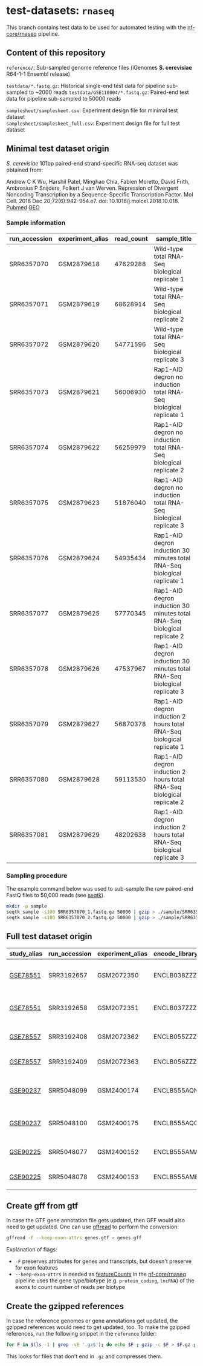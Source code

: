 # test-datasets: `rnaseq`

This branch contains test data to be used for automated testing with the [nf-core/rnaseq](https://github.com/nf-core/rnaseq) pipeline.

## Content of this repository

`reference/`: Sub-sampled genome reference files (iGenomes **S. cerevisiae** R64-1-1 Ensembl release)   

`testdata/*.fastq.gz`: Historical single-end test data for pipeline sub-sampled to ~2000 reads
`testdata/GSE110004/*.fastq.gz`: Paired-end test data for pipeline sub-sampled to 50000 reads

`samplesheet/samplesheet.csv`: Experiment design file for minimal test dataset  
`samplesheet/samplesheet_full.csv`: Experiment design file for full test dataset  

## Minimal test dataset origin

*S. cerevisiae* 101bp paired-end strand-specific RNA-seq dataset was obtained from:

Andrew C K Wu, Harshil Patel, Minghao Chia, Fabien Moretto, David Frith, Ambrosius P Snijders, Folkert J van Werven. Repression of Divergent Noncoding Transcription by a Sequence-Specific Transcription Factor. Mol Cell. 2018 Dec 20;72(6):942-954.e7. doi: 10.1016/j.molcel.2018.10.018. [Pubmed](https://pubmed.ncbi.nlm.nih.gov/30576656/) [GEO](https://www.ncbi.nlm.nih.gov/geo/query/acc.cgi?acc=GSE110004)

### Sample information

| run_accession | experiment_alias | read_count | sample_title                                                              |
|---------------|------------------|------------|---------------------------------------------------------------------------|
| SRR6357070    | GSM2879618       | 47629288   | Wild-type total RNA-Seq biological replicate 1                            |
| SRR6357071    | GSM2879619       | 68628914   | Wild-type total RNA-Seq biological replicate 2                            |
| SRR6357072    | GSM2879620       | 54771596   | Wild-type total RNA-Seq biological replicate 3                            |
| SRR6357073    | GSM2879621       | 56006930   | Rap1-AID degron no induction total RNA-Seq biological replicate 1         |
| SRR6357074    | GSM2879622       | 56259979   | Rap1-AID degron no induction total RNA-Seq biological replicate 2         |
| SRR6357075    | GSM2879623       | 51876040   | Rap1-AID degron no induction total RNA-Seq biological replicate 3         |
| SRR6357076    | GSM2879624       | 54935434   | Rap1-AID degron induction 30 minutes total RNA-Seq biological replicate 1 |
| SRR6357077    | GSM2879625       | 57770345   | Rap1-AID degron induction 30 minutes total RNA-Seq biological replicate 2 |
| SRR6357078    | GSM2879626       | 47537967   | Rap1-AID degron induction 30 minutes total RNA-Seq biological replicate 3 |
| SRR6357079    | GSM2879627       | 56870378   | Rap1-AID degron induction 2 hours total RNA-Seq biological replicate 1    |
| SRR6357080    | GSM2879628       | 59113530   | Rap1-AID degron induction 2 hours total RNA-Seq biological replicate 2    |
| SRR6357081    | GSM2879629       | 48202638   | Rap1-AID degron induction 2 hours total RNA-Seq biological replicate 3    |

### Sampling procedure

The example command below was used to sub-sample the raw paired-end FastQ files to 50,000 reads (see [seqtk](https://github.com/lh3/seqtk)).

```bash
mkdir -p sample
seqtk sample -s100 SRR6357070_1.fastq.gz 50000 | gzip > ./sample/SRR6357070_1.fastq.gz
seqtk sample -s100 SRR6357070_2.fastq.gz 50000 | gzip > ./sample/SRR6357070_2.fastq.gz
```

## Full test dataset origin




| study_alias | run_accession | experiment_alias | encode_library_id | sample_description | instrument_model | library_layout | read_count | sex | fastq_ftp | fastq_md5 |
|-------------|---------------|------------------|-------------------|--------------------|------------------|----------------|------------|-----|-----------|-----------|
  | [GSE78551](https://www.ncbi.nlm.nih.gov/geo/query/acc.cgi?acc=GSE78551) | SRR3192657 | GSM2072350 | ENCLB038ZZZ | Homo sapiens GM12878 immortalized cell line | Illumina HiSeq 2000 | PAIRED | 93555584 | female | [fastq_1](ftp.sra.ebi.ac.uk/vol1/fastq/SRR319/007/SRR3192657/SRR3192657_1.fastq.gz) [fastq_2](ftp.sra.ebi.ac.uk/vol1/fastq/SRR319/007/SRR3192657/SRR3192657_2.fastq.gz) | f3a3aee0e1f0f54dc9afd8f7c0442aba;6bff7e7d944736251cfbc36e35c3f431 |
| [GSE78551](https://www.ncbi.nlm.nih.gov/geo/query/acc.cgi?acc=GSE78551) | SRR3192658 | GSM2072351 | ENCLB037ZZZ | Homo sapiens GM12878 immortalized cell line | Illumina HiSeq 2000 | PAIRED | 97548052 | female | [fastq_1](ftp.sra.ebi.ac.uk/vol1/fastq/SRR319/008/SRR3192658/SRR3192658_1.fastq.gz) [fastq_2](ftp.sra.ebi.ac.uk/vol1/fastq/SRR319/008/SRR3192658/SRR3192658_2.fastq.gz) | f6fdb08100033d98bfcba0801a838bf9;b369f63c5d37e515b4e102fa8c8d75e7 |
| [GSE78557](https://www.ncbi.nlm.nih.gov/geo/query/acc.cgi?acc=GSE78557) | SRR3192408 | GSM2072362 | ENCLB055ZZZ | Homo sapiens K562 immortalized cell line | Illumina HiSeq 2000 | PAIRED | 92172367 | female | [fastq_1](ftp.sra.ebi.ac.uk/vol1/fastq/SRR319/008/SRR3192408/SRR3192408_1.fastq.gz) [fastq_2](ftp.sra.ebi.ac.uk/vol1/fastq/SRR319/008/SRR3192408/SRR3192408_2.fastq.gz) | 53815dcaeeb331459ab72bffe0a9432f;e73d0e7b764d96f08cf2caf4a7e880ff |
| [GSE78557](https://www.ncbi.nlm.nih.gov/geo/query/acc.cgi?acc=GSE78557) | SRR3192409 | GSM2072363 | ENCLB056ZZZ | Homo sapiens K562 immortalized cell line | Illumina HiSeq 2000 | PAIRED | 113327735 | female | [fastq_1](ftp.sra.ebi.ac.uk/vol1/fastq/SRR319/009/SRR3192409/SRR3192409_1.fastq.gz) [fastq_2](ftp.sra.ebi.ac.uk/vol1/fastq/SRR319/009/SRR3192409/SRR3192409_2.fastq.gz) | 5904c8781f4fd6771a5e9a32696cd49b;b23e23639258c93944ff9a64b08b9f67 |
| [GSE90237](https://www.ncbi.nlm.nih.gov/geo/query/acc.cgi?acc=GSE90237) | SRR5048099 | GSM2400174 | ENCLB555AQN | Homo sapiens MCF-7 immortalized cell line | Illumina Genome Analyzer IIx | PAIRED | 128178110 | female | [fastq_1](ftp.sra.ebi.ac.uk/vol1/fastq/SRR504/009/SRR5048099/SRR5048099_1.fastq.gz) [fastq_2](ftp.sra.ebi.ac.uk/vol1/fastq/SRR504/009/SRR5048099/SRR5048099_2.fastq.gz) | c23adfcad78e9162a83e18fc76e7ebfd;fd0c3baabd67659aecf6c88feef30259 |
| [GSE90237](https://www.ncbi.nlm.nih.gov/geo/query/acc.cgi?acc=GSE90237) | SRR5048100 | GSM2400175 | ENCLB555AQO | Homo sapiens MCF-7 immortalized cell line | Illumina Genome Analyzer IIx | PAIRED | 131814222 | female | [fastq_1](ftp.sra.ebi.ac.uk/vol1/fastq/SRR504/000/SRR5048100/SRR5048100_1.fastq.gz) [fastq_2](ftp.sra.ebi.ac.uk/vol1/fastq/SRR504/000/SRR5048100/SRR5048100_2.fastq.gz) | f7e732c768e4080311a49e6048c4d515;5619f168e72c5ca27b1b805a91de4444 |
| [GSE90225](https://www.ncbi.nlm.nih.gov/geo/query/acc.cgi?acc=GSE90225) | SRR5048077 | GSM2400152 | ENCLB555AMA | Homo sapiens H1-hESC stem cell male embryo | Illumina Genome Analyzer IIx | PAIRED | 125395196 | male | [fastq_1](ftp.sra.ebi.ac.uk/vol1/fastq/SRR504/007/SRR5048077/SRR5048077_1.fastq.gz) [fastq_2](ftp.sra.ebi.ac.uk/vol1/fastq/SRR504/007/SRR5048077/SRR5048077_2.fastq.gz) | 6beb20b2cd99542433986b8fe844ef09;4f63ef9e16dc9f0f8be159b02d40f0c6 |
| [GSE90225](https://www.ncbi.nlm.nih.gov/geo/query/acc.cgi?acc=GSE90225) | SRR5048078 | GSM2400153 | ENCLB555AMB | Homo sapiens H1-hESC stem cell male embryo | Illumina Genome Analyzer IIx | PAIRED | 107101340 | male | [fastq_1](ftp.sra.ebi.ac.uk/vol1/fastq/SRR504/008/SRR5048078/SRR5048078_1.fastq.gz) [fastq_2](ftp.sra.ebi.ac.uk/vol1/fastq/SRR504/008/SRR5048078/SRR5048078_2.fastq.gz) | 9c60d407bae58019889b13acb1032116;fc5df7d28daf6df1b212aaac914f1324 |

## Create gff from gtf

In case the GTF gene annotation file gets updated, then GFF would also need to get updated. One can use [gffread](https://bioconda.github.io/recipes/gffread/README.html) to perform the conversion:

```bash
gffread -F --keep-exon-attrs genes.gtf > genes.gff
```

Explanation of flags:

- `-F` preserves attributes for genes and transcripts, but doesn't preserve for exon features
- `--keep-exon-attrs` is needed as [featureCounts](http://subread.sourceforge.net/) in the [nf-core/rnaseq](https://github.com/nf-core/rnaseq/) pipeline uses the gene type/biotype (e.g. `protein_coding`, `lncRNA`) of the exons to count number of reads per biotype

## Create the gzipped references

In case the reference genomes or gene annotations get updated, the gzipped references would need to get updated, too. To make the gzipped references, run the following snippet in the `reference` folder:

```bash
for F in $(ls -1 | grep -vE '.gz$'); do echo $F ; gzip -c $F > $F.gz ; done
```

This looks for files that don't end in `.gz` and compresses them.
